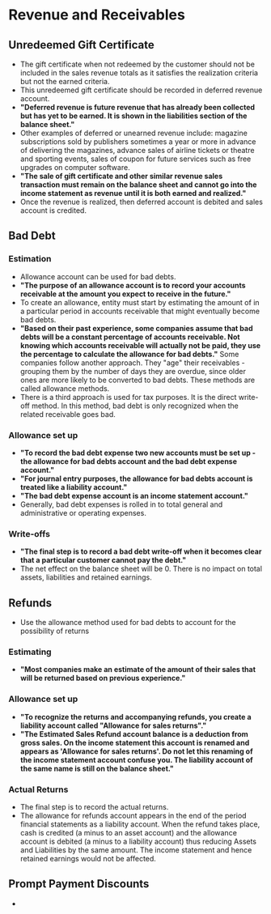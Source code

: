 # Revenue and Receivables

## Unredeemed Gift Certificate

- The gift certificate when not redeemed by the customer should not be included in the sales revenue totals as it satisfies the realization criteria but not the earned criteria.
- This unredeemed gift certificate should be recorded in deferred revenue account. 
- **"Deferred revenue is future revenue that has already been collected but has yet to be earned. It is shown in the liabilities section of the balance sheet."**
- Other examples of deferred or unearned revenue include: magazine subscriptions sold by publishers sometimes a year or more in advance of delivering the magazines, advance sales of airline tickets or theatre and sporting events, sales of coupon for future services such as free upgrades on computer software.
- **"The sale of gift certificate and other similar revenue sales transaction must remain on the balance sheet and cannot go into the income statement as revenue until it is both earned and realized."**
- Once the revenue is realized, then deferred account is debited and sales account is credited. 

## Bad Debt

### Estimation

- Allowance account can be used for bad debts.
- **"The purpose of an allowance account is to record your accounts receivable at the amount you expect to receive in the future."**
- To create an allowance, entity must start by estimating the amount of in a particular period in accounts receivable that might eventually become bad debts.
- **"Based on their past experience, some companies assume that bad debts will be a constant percentage of accounts receivable. Not knowing which accounts receivable will actually not be paid, they use the percentage to calculate the allowance for bad debts."** Some companies follow another approach. They "age" their receivables - grouping them by the number of days they are overdue, since older ones are more likely to be converted to bad debts. These methods are called allowance methods. 
- There is a third approach is used for tax purposes. It is the direct write-off method. In this method, bad debt is only recognized when the related receivable goes bad.

### Allowance set up

- **"To record the bad debt expense two new accounts must be set up - the allowance for bad debts account and the bad debt expense account."**
- **"For journal entry purposes, the allowance for bad debts account is treated like a liability account."**
- **"The bad debt expense account is an income statement account."**
- Generally, bad debt expenses is rolled in to total general and administrative or operating expenses.

### Write-offs

- **"The final step is to record a bad debt write-off when it becomes clear that a particular customer cannot pay the debt."**
- The net effect on the balance sheet will be 0. There is no impact on total assets, liabilities and retained earnings.

## Refunds

- Use the allowance method used for bad debts to account for the possibility of returns

### Estimating

- **"Most companies make an estimate of the amount of their sales that will be returned based on previous experience."**

### Allowance set up

- **"To recognize the returns and accompanying refunds, you create a liability account called "Allowance for sales returns"."**
- **"The Estimated Sales Refund account balance is a deduction from gross sales. On the income statement this account is renamed and appears as 'Allowance for sales returns'. Do not let this renaming of the income statement account confuse you. The liability account of the same name is still on the balance sheet."**

### Actual Returns

- The final step is to record the actual returns.
- The allowance for refunds account appears in the end of the period financial statements as a liability account. When the refund takes place, cash is credited (a minus to an asset account) and the allowance account is debited (a minus to a liability account) thus reducing Assets and Liabilities by the same amount. The income statement and hence retained earnings would not be affected.

## Prompt Payment Discounts

- 
